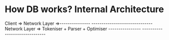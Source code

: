 # How DB works? Internal Architecture
Client => Network Layer =>---------------  ------------------------------
                          Network Layer => Tokeniser + Parser + Optimiser
                         ----------------  ------------------------------
